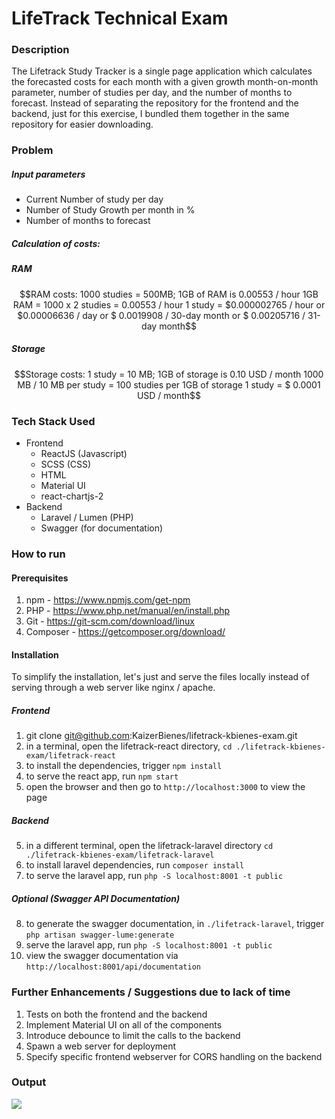 # LifeTrack Technical Exam
 
### Description

The Lifetrack Study Tracker is a single page application which calculates the forecasted costs for each month with a given growth month-on-month parameter, number of studies per day, and the number of months to forecast. Instead of separating the repository for the frontend and the backend, just for this exercise, I bundled them together in the same repository for easier downloading.

### Problem
##### Input parameters
  - Current Number of study per day
  - Number of Study Growth per month in %
  - Number of months to forecast

##### Calculation of costs:

##### RAM
```math
RAM costs: 1000 studies = 500MB; 1GB of RAM is 0.00553 / hour
1GB RAM = 1000 x 2 studies = 0.00553 / hour
1 study = $0.000002765 / hour or $0.00006636 / day or $ 0.0019908 / 30-day month or $ 0.00205716 / 31-day month
```

##### Storage
```math
Storage costs: 1 study = 10 MB; 1GB of storage is 0.10 USD / month
1000 MB / 10 MB per study = 100 studies per 1GB of storage
1 study = $ 0.0001 USD / month
```

### Tech Stack Used

- Frontend
  - ReactJS (Javascript)
  - SCSS (CSS)
  - HTML
  - Material UI
  - react-chartjs-2
- Backend
  - Laravel / Lumen (PHP)
  - Swagger (for documentation)

### How to run

#### Prerequisites
1. npm - https://www.npmjs.com/get-npm
3. PHP - https://www.php.net/manual/en/install.php
4. Git - https://git-scm.com/download/linux
5. Composer - https://getcomposer.org/download/

#### Installation

To simplify the installation, let's just and serve the files locally instead of serving through a web server like nginx / apache.

##### Frontend
1. git clone git@github.com:KaizerBienes/lifetrack-kbienes-exam.git
2. in a terminal, open the lifetrack-react directory, `cd ./lifetrack-kbienes-exam/lifetrack-react`
3. to install the dependencies, trigger `npm install`
4. to serve the react app, run `npm start`
5. open the browser and then go to `http://localhost:3000` to view the page

##### Backend
5. in a different terminal, open the lifetrack-laravel directory `cd ./lifetrack-kbienes-exam/lifetrack-laravel`
6. to install laravel dependencies, run `composer install`
7. to serve the laravel app, run `php -S localhost:8001 -t public`

##### Optional (Swagger API Documentation)
8. to generate the swagger documentation, in `./lifetrack-laravel`, trigger `php artisan swagger-lume:generate `
7. serve the laravel app, run `php -S localhost:8001 -t public`
9. view the swagger documentation via `http://localhost:8001/api/documentation`

### Further Enhancements / Suggestions due to lack of time
1. Tests on both the frontend and the backend
2. Implement Material UI on all of the components
3. Introduce debounce to limit the calls to the backend
4. Spawn a web server for deployment
5. Specify specific frontend webserver for CORS handling on the backend

### Output
<img src="https://drive.google.com/thumbnail?id=1yFjn5KLHSK9iXjAzDByWRTN3kBZCVFtj&sz=w600-h600" />
